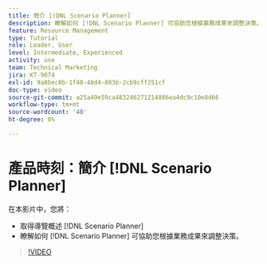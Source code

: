 ```yaml
---
title: 簡介 [!DNL Scenario Planner]
description: 瞭解如何 [!DNL Scenario Planner] 可協助您根據業務成果來調整決策。 瞭解如何導覽 [!DNL Scenario Planner].
feature: Resource Management
type: Tutorial
role: Leader, User
level: Intermediate, Experienced
activity: use
team: Technical Marketing
jira: KT-9074
exl-id: 9a8bec0b-1f48-48d4-883b-2cb9cff251cf
doc-type: video
source-git-commit: a25a49e59ca483246271214886ea4dc9c10e8d66
workflow-type: tm+mt
source-wordcount: '48'
ht-degree: 0%

---
```


# 產品時刻：簡介 [!DNL Scenario Planner]

在本影片中，您將：

* 取得導覽概述 [!DNL Scenario Planner]
* 瞭解如何 [!DNL Scenario Planner] 可協助您根據業務成果來調整決策。

>[!VIDEO](https://video.tv.adobe.com/v/335316/?quality=12&learn=on)

